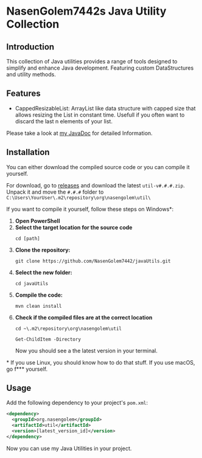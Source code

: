 # NasenGolem7442s Java Utility Collection

## Introduction
This collection of Java utilities provides a range of tools designed to simplify and enhance Java development. Featuring custom DataStructures and utility methods.

## Features
- CappedResizableList: ArrayList like data structure with capped size that allows resizing the List in constant time. Usefull if you often want to discard the last n elements of your list.  

Please take a look at [my JavaDoc](https://nasengolem7442.github.io/javaUtils/) for detailed Information.

## Installation
You can either download the compiled source code or you can compile it yourself.

For download, go to [releases](https://github.com/NasenGolem7442/javaUtils/releases) and download the latest `util-v#.#.#.zip`. Unpack it and move the `#.#.#` folder to `C:\Users\YourUser\.m2\repository\org\nasengolem\util\`

If you want to compile it yourself, follow these steps on Windows*:
1. **Open PowerShell** 
2. **Select the target location for the source code**
   ```
   cd [path]
   ```
3. **Clone the repository:**
   ```
   git clone https://github.com/NasenGolem7442/javaUtils.git
   ```
4. **Select the new folder:**
   ```
   cd javaUtils
   ```
5. **Compile the code:**
   ```
   mvn clean install
   ```
5. **Check if the compiled files are at the correct location**
   ```
   cd ~\.m2\repository\org\nasengolem\util
   ```
   ```
   Get-ChildItem -Directory
   ```
   Now you should see a the latest version in your terminal.

\* If you use Linux, you should know how to do that stuff. If you use macOS, go f*** yourself.

## Usage
Add the following dependency to your project's `pom.xml`:
```xml
<dependency>
  <groupId>org.nasengolem</groupId>
  <artifactId>util</artifactId>
  <version>[latest_version_id]</version>
</dependency>
```
Now you can use my Java Utilities in your project.
